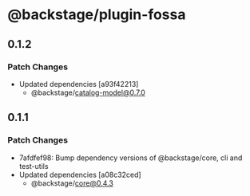 # @backstage/plugin-fossa

## 0.1.2

### Patch Changes

- Updated dependencies [a93f42213]
  - @backstage/catalog-model@0.7.0

## 0.1.1

### Patch Changes

- 7afdfef98: Bump dependency versions of @backstage/core, cli and test-utils
- Updated dependencies [a08c32ced]
  - @backstage/core@0.4.3
